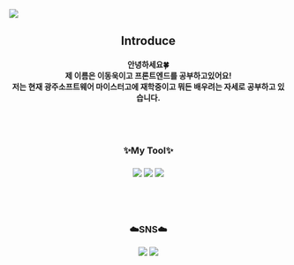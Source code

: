 <img src="https://capsule-render.vercel.app/api?type=wave&color=CCEEFF&height=300&section=header&text=WelCome%20&fontSize=90&fontColor=ffffff" />
<h2 align="center">Introduce<br>
<h4 align="center">안녕하세요🍀<br>제 이름은 이동욱이고 프론트엔드를 공부하고있어요!<br>저는 현재 광주소프트웨어 마이스터고에 재학중이고 뭐든 배우려는
자세로 공부하고 있습니다.</h4><br><br>
 
<h3 align="center">✨My Tool✨<h3>
<p align="center">
<img src="https://img.shields.io/badge/HTML-7ED321?style=for-the-badge&logo=HTML5&logoColor=white">
<img src="https://img.shields.io/badge/CSS-FF6B00?style=for-the-badge&logo=CSS3&logoColor=white">
<img src="https://img.shields.io/badge/JavaScript-F7DF1E?style=for-the-badge&logo=JavaScript&logoColor=white"><br>
</p><br><br>

<h3 align="center">☁️SNS☁️</h3>
<p align="center">
<href="https://www.instagram.com/dongwook1207/" target="_blank"><img src="https://img.shields.io/badge/Instargram-E4405F?style=flat-square&logo=Instagram&logoColor=white"/>
<href="https://mail.google.com/mail/u/0/?tab=rm&ogbl#inbox" target="_blank"><img src="https://img.shields.io/badge/Gmail-8B89CC?style=flat-square&logo=Gmail&logoColor=white"/>
</p>


